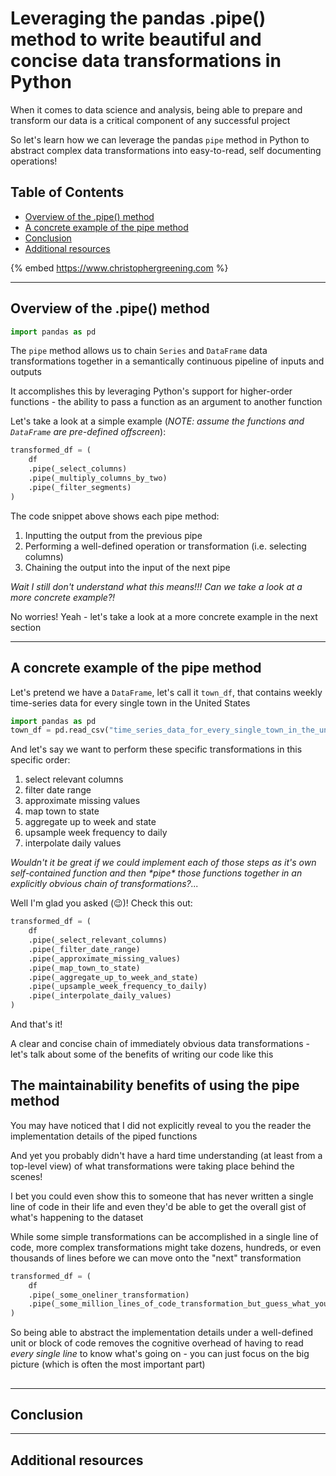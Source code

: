 # Leveraging the pandas .pipe() method to write beautiful and concise data transformations in Python

When it comes to data science and analysis, being able to prepare and transform our data is a critical component of any successful project

So let's learn how we can leverage the pandas `pipe` method in Python to abstract complex data transformations into easy-to-read, self documenting operations!

## Table of Contents 
- [Overview of the .pipe() method](#overview-of-the-pipe-method)
- [A concrete example of the pipe method](#a-more-concrete-example-of-the-pipe-method")
- [Conclusion](#conclusion)
- [Additional resources](#additional-resources)

{% embed https://www.christophergreening.com %}

---

## Overview of the .pipe() method <a src="#overview-of-the-pipe-method"></a>

```python
import pandas as pd
```

The `pipe` method allows us to chain `Series` and `DataFrame` data transformations together in a semantically continuous pipeline of inputs and outputs

It accomplishes this by leveraging Python's support for higher-order functions - the ability to pass a function as an argument to another function

Let's take a look at a simple example (*NOTE: assume the functions and `DataFrame` are pre-defined offscreen*):

```python
transformed_df = (
    df
    .pipe(_select_columns)
    .pipe(_multiply_columns_by_two)
    .pipe(_filter_segments)
)
```

The code snippet above shows each pipe method:
1. Inputting the output from the previous pipe
2. Performing a well-defined operation or transformation (i.e. selecting columns)
3. Chaining the output into the input of the next pipe

*Wait I still don't understand what this means!!! Can we take a look at a more concrete example?!*

No worries! Yeah - let's take a look at a more concrete example in the next section

---

## A concrete example of the pipe method
<a src="#a-more-concrete-example-of-the-pipe-method"></a>

Let's pretend we have a `DataFrame`, let's call it `town_df`, that contains weekly time-series data for every single town in the United States

```python
import pandas as pd
town_df = pd.read_csv("time_series_data_for_every_single_town_in_the_united_states.csv")
```

And let's say we want to perform these specific transformations in this specific order:
1. select relevant columns
2. filter date range
3. approximate missing values
4. map town to state
5. aggregate up to week and state
6. upsample week frequency to daily
7. interpolate daily values

*Wouldn't it be great if we could implement each of those steps as it's own self-contained function and then \*pipe\* those functions together in an explicitly obvious chain of transformations?...*

Well I'm glad you asked (:wink:)! Check this out:

```python
transformed_df = (
    df
    .pipe(_select_relevant_columns)
    .pipe(_filter_date_range)
    .pipe(_approximate_missing_values)
    .pipe(_map_town_to_state)
    .pipe(_aggregate_up_to_week_and_state)
    .pipe(_upsample_week_frequency_to_daily)
    .pipe(_interpolate_daily_values)
)
```

And that's it! 

A clear and concise chain of immediately obvious data transformations - let's talk about some of the benefits of writing our code like this

## The maintainability benefits of using the pipe method

You may have noticed that I did not explicitly reveal to you the reader the implementation details of the piped functions

And yet you probably didn't have a hard time understanding (at least from a top-level view) of what transformations were taking place behind the scenes!

I bet you could even show this to someone that has never written a single line of code in their life and even they'd be able to get the overall gist of what's happening to the dataset

While some simple transformations can be accomplished in a single line of code, more complex transformations might take dozens, hundreds, or even thousands of lines before we can move onto the "next" transformation

```python
transformed_df = (
    df
    .pipe(_some_oneliner_transformation)
    .pipe(_some_million_lines_of_code_transformation_but_guess_what_you_dont_have_to_know_how_it_works_all_you_have_to_know_is_its_expected_output)
)
```

So being able to abstract the implementation details under a well-defined unit or block of code removes the cognitive overhead of having to read *every single line* to know what's going on - you can just focus on the big picture (which is often the most important part)

##  <a src="#conclusion"></a>


---

## Conclusion <a src="#conclusion"></a>

---

## Additional resources <a src="#additional-resources"></a>


